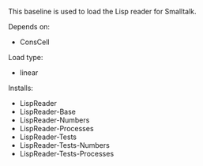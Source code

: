 This baseline is used to load the Lisp reader for Smalltalk. 

Depends on:
- ConsCell

Load type: 
- linear

Installs:
- LispReader
- LispReader-Base
- LispReader-Numbers
- LispReader-Processes
- LispReader-Tests
- LispReader-Tests-Numbers
- LispReader-Tests-Processes